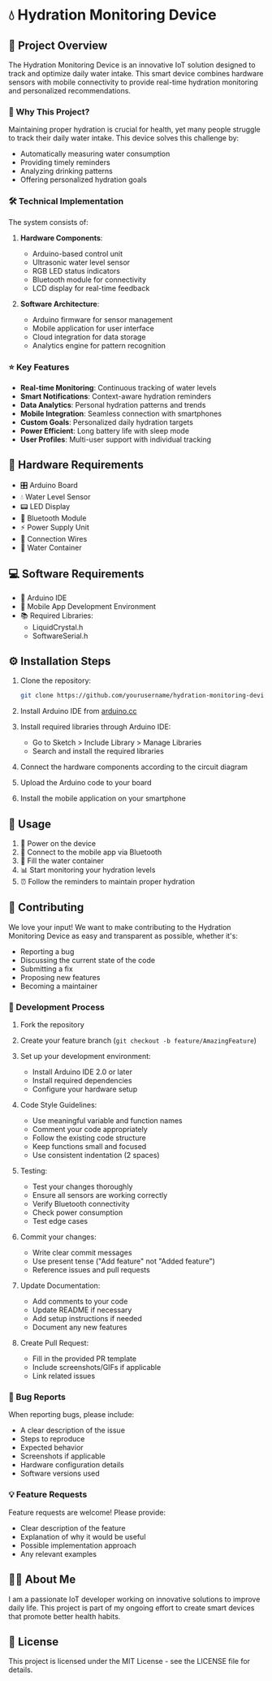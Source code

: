 # 💧 Hydration Monitoring Device

## 🎯 Project Overview

The Hydration Monitoring Device is an innovative IoT solution designed to track and optimize daily water intake. This smart device combines hardware sensors with mobile connectivity to provide real-time hydration monitoring and personalized recommendations.

### 🤔 Why This Project?
Maintaining proper hydration is crucial for health, yet many people struggle to track their daily water intake. This device solves this challenge by:
- Automatically measuring water consumption
- Providing timely reminders
- Analyzing drinking patterns
- Offering personalized hydration goals

### 🛠️ Technical Implementation
The system consists of:
1. **Hardware Components**:
   - Arduino-based control unit
   - Ultrasonic water level sensor
   - RGB LED status indicators
   - Bluetooth module for connectivity
   - LCD display for real-time feedback

2. **Software Architecture**:
   - Arduino firmware for sensor management
   - Mobile application for user interface
   - Cloud integration for data storage
   - Analytics engine for pattern recognition

### ⭐ Key Features
- **Real-time Monitoring**: Continuous tracking of water levels
- **Smart Notifications**: Context-aware hydration reminders
- **Data Analytics**: Personal hydration patterns and trends
- **Mobile Integration**: Seamless connection with smartphones
- **Custom Goals**: Personalized daily hydration targets
- **Power Efficient**: Long battery life with sleep mode
- **User Profiles**: Multi-user support with individual tracking

## 🔧 Hardware Requirements

- 🎛️ Arduino Board
- 💧 Water Level Sensor
- 📟 LED Display
- 📱 Bluetooth Module
- ⚡ Power Supply Unit
- 🔌 Connection Wires
- 🚰 Water Container

## 💻 Software Requirements

- 🔄 Arduino IDE
- 📱 Mobile App Development Environment
- 📚 Required Libraries:
  - LiquidCrystal.h
  - SoftwareSerial.h

## ⚙️ Installation Steps

1. Clone the repository:
   ```bash
   git clone https://github.com/yourusername/hydration-monitoring-device.git
   ```

2. Install Arduino IDE from [arduino.cc](https://www.arduino.cc/en/software)

3. Install required libraries through Arduino IDE:
   - Go to Sketch > Include Library > Manage Libraries
   - Search and install the required libraries

4. Connect the hardware components according to the circuit diagram

5. Upload the Arduino code to your board

6. Install the mobile application on your smartphone

## 📖 Usage

1. 🔌 Power on the device
2. 🤝 Connect to the mobile app via Bluetooth
3. 🚰 Fill the water container
4. 📊 Start monitoring your hydration levels
5. ⏰ Follow the reminders to maintain proper hydration

## 🤝 Contributing

We love your input! We want to make contributing to the Hydration Monitoring Device as easy and transparent as possible, whether it's:

- Reporting a bug
- Discussing the current state of the code
- Submitting a fix
- Proposing new features
- Becoming a maintainer

### 🔄 Development Process

1. Fork the repository
2. Create your feature branch (`git checkout -b feature/AmazingFeature`)
3. Set up your development environment:
   - Install Arduino IDE 2.0 or later
   - Install required dependencies
   - Configure your hardware setup

4. Code Style Guidelines:
   - Use meaningful variable and function names
   - Comment your code appropriately
   - Follow the existing code structure
   - Keep functions small and focused
   - Use consistent indentation (2 spaces)

5. Testing:
   - Test your changes thoroughly
   - Ensure all sensors are working correctly
   - Verify Bluetooth connectivity
   - Check power consumption
   - Test edge cases

6. Commit your changes:
   - Write clear commit messages
   - Use present tense ("Add feature" not "Added feature")
   - Reference issues and pull requests

7. Update Documentation:
   - Add comments to your code
   - Update README if necessary
   - Add setup instructions if needed
   - Document any new features

8. Create Pull Request:
   - Fill in the provided PR template
   - Include screenshots/GIFs if applicable
   - Link related issues

### 🐛 Bug Reports

When reporting bugs, please include:

- A clear description of the issue
- Steps to reproduce
- Expected behavior
- Screenshots if applicable
- Hardware configuration details
- Software versions used

### 💡 Feature Requests

Feature requests are welcome! Please provide:

- Clear description of the feature
- Explanation of why it would be useful
- Possible implementation approach
- Any relevant examples

## 👨‍💻 About Me

I am a passionate IoT developer working on innovative solutions to improve daily life. This project is part of my ongoing effort to create smart devices that promote better health habits.

## 📄 License

This project is licensed under the MIT License - see the LICENSE file for details.
